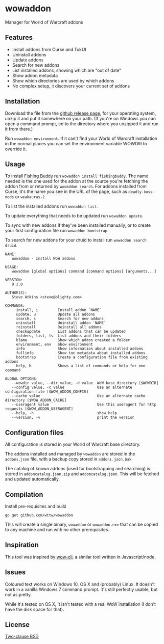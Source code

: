 # wowaddon

Manager for World of Warcraft addons

## Features

* Install addons from Curse and TukUI
* Uninstall addons
* Update addons
* Search for new addons
* List installed addons, showing which are "out of date"
* Show addon metadata
* Show which directories are used by which addons
* No complex setup, it discovers your current set of addons

## Installation

Download the file from the [github release page](https://github.com/wttw/wowaddon/releases/latest),
for your operating system, unzip it and put it somewhere on your path. (If
you're on Windows you can open a command prompt, cd to the directory where
you unzipped it and run it from there.)

Run `wowaddon environment`. If it can't find your World of Warcraft
installation in the normal places you can set the environment variable
WOWDIR to override it.

## Usage

To install [Fishing Buddy](https://mods.curse.com/addons/wow/fishingbuddy)
run `wowaddon install fishingbuddy`. The name needed is the one used for
the addon at the source you're fetching the addon from or returned by
`wowaddon search`. For addons installed from Curse, it's the name you see
in the URL of the page, such as `deadly-boss-mods` or `weakauras-2`.

To list the installed addons run `wowaddon list`.

To update everything that needs to be updated run `wowaddon update`.

To sync with new addons if they've been installed manually, or to create
your first configuration file run `wowaddon bootstrap`.

To search for new addons for your druid to install run `wowaddon search druid`.

```
NAME:
   wowaddon - Install WoW addons

USAGE:
   wowaddon [global options] command [command options] [arguments...]

VERSION:
   0.3.0

AUTHOR(S):
   Steve Atkins <steve@blighty.com>

COMMANDS:
     install, i         Install addon `NAME`
     update, u          Update all addons
     search, s          Search for new addons
     uninstall          Uninstall addon `NAME`
     reinstall          Reinstall all addons
     checkupdate        List addons that can be updated
     folders, list, ls  List addons and their folders
     blame              Show which addon created a folder
     environment, env   Show environment
     info               Show information about installed addons
     fullinfo           Show toc metadata about installed addons
     bootstrap          Create a configuration file from existing addons
     help, h            Shows a list of commands or help for one command

GLOBAL OPTIONS:
   --wowdir value, --dir value, -d value  WoW base directory [$WOWDIR]
   --config value, -c value               Use an alternate configuration file [$WOW_ADDON_CONFIG]
   --cache value                          Use an alternate cache directory [$WOW_ADDON_CACHE]
   --useragent value                      Use this useragent for http requests [$WOW_ADDON_USERAGENT]
   --help, -h                             show help
   --version, -v                          print the version
```

## Configuration files

All configuration is stored in your World of Warcraft base directory.

The addons installed and managed by `wowaddon` are stored in the
`addons.json` file, with a backup copy stored in `addons.json.bak`

The catalog of known addons (used for bootstrapping and searching) is
stored in `addoncatalog.json.zip` and `addoncatalog.json`. This will
be fetched and updated automatically.

## Compilation

Install pre-requisites and build
```
go get github.com/wttw/wowaddon
```

This will create a single binary, `wowaddon` or `wowaddon.exe` that can
be copied to any machine and run with no other prerequisites.

## Inspiration

This tool was inspired by [wow-cli](https://github.com/zekesonxx/wow-cli),
a similar tool written in Javascript/node.

## Issues

Coloured text works on Windows 10, OS X and (probably) Linux. It doesn't
work in a vanilla Windows 7 command prompt. It's still perfectly usable,
but not as pretty.

While it's tested on OS X, it isn't tested with a real WoW installation (I
don't have the disk space for that).

## License

[Two-clause BSD](LICENSE)
